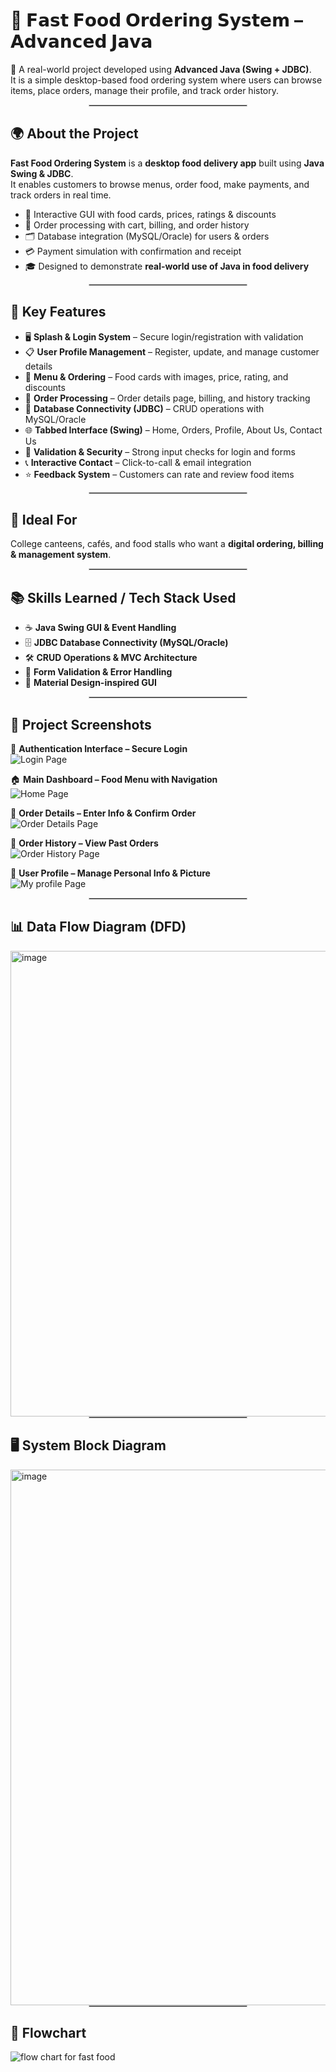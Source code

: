# 🍔 𝗙𝗮𝘀𝘁 𝗙𝗼𝗼𝗱 𝗢𝗿𝗱𝗲𝗿𝗶𝗻𝗴 𝗦𝘆𝘀𝘁𝗲𝗺 – 𝗔𝗱𝘃𝗮𝗻𝗰𝗲𝗱 𝗝𝗮𝘃𝗮  

🚀 A real-world project developed using **Advanced Java (Swing + JDBC)**.  
It is a simple desktop-based food ordering system where users can browse items, place orders, manage their profile, and track order history.  

<hr style="border:0.5px solid #ccc; width:50%; margin:auto;">

## 🌍 About the Project
**Fast Food Ordering System** is a **desktop food delivery app** built using **Java Swing & JDBC**.  
It enables customers to browse menus, order food, make payments, and track orders in real time.

- 🍟 Interactive GUI with food cards, prices, ratings & discounts  
- 🛒 Order processing with cart, billing, and order history  
- 🗂 Database integration (MySQL/Oracle) for users & orders  
- 💳 Payment simulation with confirmation and receipt  
- 🎓 Designed to demonstrate **real-world use of Java in food delivery**  

<hr style="border:0.5px solid #ccc; width:50%; margin:auto;">

## 🔧 Key Features  

- 🖥 **Splash & Login System** – Secure login/registration with validation  
- 📋 **User Profile Management** – Register, update, and manage customer details  
- 🍔 **Menu & Ordering** – Food cards with images, price, rating, and discounts  
- 🧾 **Order Processing** – Order details page, billing, and history tracking  
- 💾 **Database Connectivity (JDBC)** – CRUD operations with MySQL/Oracle  
- 🌐 **Tabbed Interface (Swing)** – Home, Orders, Profile, About Us, Contact Us  
- 🔑 **Validation & Security** – Strong input checks for login and forms  
- 📞 **Interactive Contact** – Click-to-call & email integration  
- ⭐ **Feedback System** – Customers can rate and review food items  

<hr style="border:0.5px solid #ccc; width:50%; margin:auto;">

## 🎯 Ideal For  

College canteens, cafés, and food stalls who want a **digital ordering, billing & management system**.  

<hr style="border:0.5px solid #ccc; width:50%; margin:auto;">

## 📚 Skills Learned / Tech Stack Used  

- ☕ **Java Swing GUI & Event Handling**  
- 🗄 **JDBC Database Connectivity (MySQL/Oracle)**  
- 🛠 **CRUD Operations & MVC Architecture**  
- 📝 **Form Validation & Error Handling**  
- 🎨 **Material Design-inspired GUI**  

<hr style="border:0.5px solid #ccc; width:50%; margin:auto;">

## 📸 Project Screenshots  

🔐 **Authentication Interface – Secure Login**  
![Login Page](https://github.com/user-attachments/assets/8e63ef0b-9614-4e76-9cf6-77c7a42d549b)  

🏠 **Main Dashboard – Food Menu with Navigation**  
![Home Page](https://github.com/user-attachments/assets/a83a3e1a-5adb-4ee5-8941-dc3addb1b9f7)  

🧾 **Order Details – Enter Info & Confirm Order**  
![Order Details Page](https://github.com/user-attachments/assets/648cc553-22f9-407d-a587-bda01f6a7e80)  

📜 **Order History – View Past Orders**  
![Order History Page](https://github.com/user-attachments/assets/7c0899b0-a3cb-450c-a873-01831b7fe121)  

👤 **User Profile – Manage Personal Info & Picture**  
![My profile Page](https://github.com/user-attachments/assets/b7f0ba8b-ca74-46bc-a349-3c7bea5aded0)  

<hr style="border:0.5px solid #ccc; width:50%; margin:auto;">

## 📊 Data Flow Diagram (DFD)  
<img width="1141" height="745" alt="image" src="https://github.com/user-attachments/assets/d4d26678-d8df-49a7-9331-68278478f46d" />  

<hr style="border:0.5px solid #ccc; width:50%; margin:auto;">

## 🖥️ System Block Diagram  
<img width="957" height="857" alt="image" src="https://github.com/user-attachments/assets/5a16daf8-63a6-4c7f-ac2e-77426d5aa7bf" />  

<hr style="border:0.5px solid #ccc; width:50%; margin:auto;">

## 🔄 Flowchart
![flow chart for fast food](https://github.com/user-attachments/assets/f3342e1f-0a9c-4418-be10-846317bca9a3)

